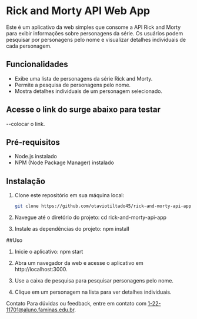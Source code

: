 # Rick and Morty API Web App

Este é um aplicativo da web simples que consome a API Rick and Morty para exibir informações sobre personagens da série. Os usuários podem pesquisar por personagens pelo nome e visualizar detalhes individuais de cada personagem.

## Funcionalidades

- Exibe uma lista de personagens da série Rick and Morty.
- Permite a pesquisa de personagens pelo nome.
- Mostra detalhes individuais de um personagem selecionado.

## Acesse o link do surge abaixo para testar

--colocar o link.

## Pré-requisitos

- Node.js instalado
- NPM (Node Package Manager) instalado

## Instalação

1. Clone este repositório em sua máquina local:

   ```bash
   git clone https://github.com/otaviotiltado45/rick-and-morty-api-app.git

2. Navegue até o diretório do projeto:
cd rick-and-morty-api-app

3. Instale as dependências do projeto:
npm install

##Uso

1. Inicie o aplicativo:
npm start

2. Abra um navegador da web e acesse o aplicativo em http://localhost:3000.

3. Use a caixa de pesquisa para pesquisar personagens pelo nome.

4. Clique em um personagem na lista para ver detalhes individuais.

Contato
Para dúvidas ou feedback, entre em contato com 1-22-11701@aluno.faminas.edu.br.
